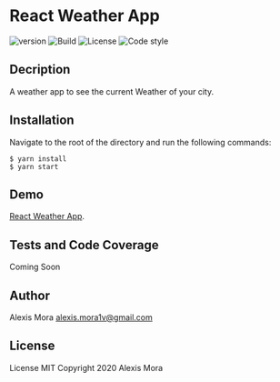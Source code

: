 # React Weather App

![version](https://img.shields.io/badge/version-1.1.0-blue.svg)
![Build](https://github.com/alxsmora1/react-weather-app/workflows/action.yml/badge.svg)
![License](https://img.shields.io/github/license/alxsmora1/react-weather-app)
![Code style](https://img.shields.io/badge/code_style-prettier-ff69b4.svg)

## Decription
A weather app to see the current Weather of your city.

## Installation
Navigate to the root of the directory and run the following commands:

    $ yarn install
    $ yarn start

## Demo
[React Weather App](https://alxsmora1.github.io/react-weather-app/#/).

## Tests and Code Coverage
Coming Soon

## Author
Alexis Mora <alexis.mora1v@gmail.com>

## License
License MIT Copyright 2020 Alexis Mora

